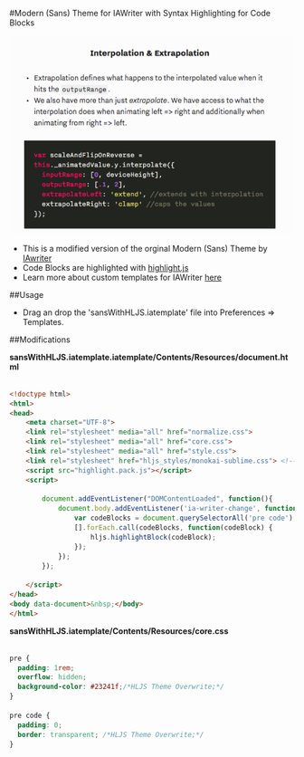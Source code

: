 #Modern (Sans) Theme for IAWriter with Syntax Highlighting for Code Blocks

![screenshot](/screenshot.png)

* This is a modified version of the orginal Modern (Sans) Theme by [IAwriter](https://ia.net/writer) 
* Code Blocks are highlighted with [highlight.js](https://highlightjs.org/)
* Learn more about custom templates for IAWriter [here](https://github.com/iainc/iA-Writer-Templates) 

##Usage
* Drag an drop the 'sansWithHLJS.iatemplate' file into Preferences => Templates.

##Modifications

**sansWithHLJS.iatemplate.iatemplate/Contents/Resources/document.html**
```html

<!doctype html>
<html>
<head>
    <meta charset="UTF-8">
    <link rel="stylesheet" media="all" href="normalize.css">
    <link rel="stylesheet" media="all" href="core.css">
    <link rel="stylesheet" media="all" href="style.css">
    <link rel="stylesheet" href="hljs_styles/monokai-sublime.css"> <!--Change Theme here-->
    <script src="highlight.pack.js"></script>
    <script>

        document.addEventListener("DOMContentLoaded", function(){
            document.body.addEventListener('ia-writer-change', function(event) {
                var codeBlocks = document.querySelectorAll('pre code');
                [].forEach.call(codeBlocks, function(codeBlock) {
                    hljs.highlightBlock(codeBlock);
                });
            });
        });

    </script>
</head>
<body data-document>&nbsp;</body>
</html>

```


**sansWithHLJS.iatemplate/Contents/Resources/core.css**
```css

pre {
  padding: 1rem;
  overflow: hidden;
  background-color: #23241f;/*HLJS Theme Overwrite;*/
}

pre code {
  padding: 0;
  border: transparent; /*HLJS Theme Overwrite;*/
}

```

